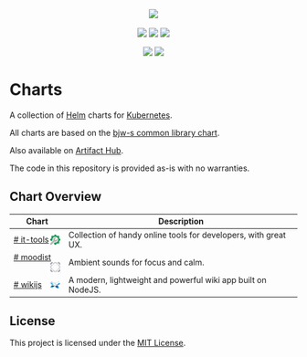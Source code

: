 <p align="center">
    <img width="200px" height=auto src="https://helm.sh/img/helm.svg" />
</p>

<p align="center">
    <a href="https://github.com/plcnk/charts/blob/master/LICENSE"><img src="https://img.shields.io/github/license/plcnk/charts" /></a>
    <a href="https://artifacthub.io/packages/search?repo=plcnk"><img src="https://img.shields.io/endpoint?url=https://artifacthub.io/badge/repository/plcnk" /></a>
    <a href="https://docs.renovatebot.com/"><img src="https://img.shields.io/badge/Renovate-enabled-green?style=flat&logo=renovate" /></a>
</p>

<p align="center">
    <a href="https://github.com/plcnk/charts/actions/workflows/release.yaml"><img src="https://github.com/plcnk/charts/actions/workflows/release.yaml/badge.svg" /></a>
    <a href="https://github.com/plcnk/charts/actions/workflows/lint-test.yaml"><img src="https://github.com/plcnk/charts/actions/workflows/lint-test.yaml/badge.svg" /></a>
</p>

# Charts

A collection of [Helm](https://helm.sh) charts for [Kubernetes](https://kubernetes.io/).

All charts are based on the [bjw-s common library chart](https://github.com/bjw-s/helm-charts/tree/main/charts/library/common).

Also available on [Artifact Hub](https://artifacthub.io/packages/search?repo=plcnk).

The code in this repository is provided as-is with no warranties.

## Chart Overview

| Chart | Description |
| ----- | ----------- |
| [# it-tools <img src='https://raw.githubusercontent.com/plcnk/charts/master/charts/it-tools/icon.svg' alt='it-tools icon' width='18px' align='right' loading='lazy'>](https://github.com/plcnk/charts/tree/master/charts/it-tools/) | Collection of handy online tools for developers, with great UX. |
| [# moodist <img src='https://raw.githubusercontent.com/plcnk/charts/master/charts/moodist/icon.svg' alt='moodist icon' width='18px' align='right' loading='lazy'>](https://github.com/plcnk/charts/tree/master/charts/moodist/) | Ambient sounds for focus and calm. |
| [# wikijs <img src='https://raw.githubusercontent.com/plcnk/charts/master/charts/wikijs/icon.svg' alt='wikijs icon' width='18px' align='right' loading='lazy'>](https://github.com/plcnk/charts/tree/master/charts/wikijs/) | A modern, lightweight and powerful wiki app built on NodeJS. |

## License

This project is licensed under the [MIT License](./LICENSE).
